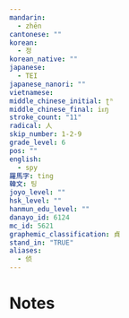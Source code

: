 ```yaml
---
mandarin:
  - zhēn
cantonese: ""
korean:
  - 정
korean_native: ""
japanese:
  - TEI
japanese_nanori: ""
vietnamese:
middle_chinese_initial: ʈʰ
middle_chinese_final: iᴇŋ
stroke_count: "11"
radical: 人
skip_number: 1-2-9
grade_level: 6
pos: ""
english:
  - spy
羅馬字: ting
韓文: 팅
joyo_level: ""
hsk_level: ""
hanmun_edu_level: ""
danayo_id: 6124
mc_id: 5621
graphemic_classification: 貞
stand_in: "TRUE"
aliases:
  - 侦
---
```


# Notes
